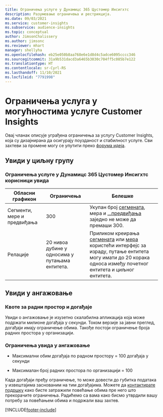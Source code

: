 ```yaml
---
title: Ограничења услуге у Дyнамицс 365 Цустомер Инсигхтс
description: Разумевање ограничења и рестрикција.
ms.date: 09/03/2021
ms.service: customer-insights
ms.subservice: audience-insights
ms.topic: conceptual
author: JimsonChalissery
ms.author: jimsonc
ms.reviewer: mhart
manager: shellyha
ms.openlocfilehash: eb25e050b8aa768e6e1d8d4c5adce6095cccc346
ms.sourcegitcommit: 31a9b531dacd3a6465b3030c704ff5c085b7e122
ms.translationtype: HT
ms.contentlocale: sr-Cyrl-RS
ms.lasthandoff: 11/10/2021
ms.locfileid: "7791998"
---
```

# <a name="service-limits-in-customer-insights-capabilities"></a>Ограничења услуга у могућностима услуге Customer Insights

Овај чланак описује уграђена ограничења за услугу Customer Insights, која су дизајнирана да осигурају поузданост и стабилност услуге. Сви захтеви за промене могу се упутити преко [форума идеја](https://go.microsoft.com/fwlink/?linkid=2074172). 

## <a name="audience-insights"></a>Увиди у циљну групу

### <a name="service-limits-in-dynamics-365-customer-insights-audience-insights-capability"></a>Ограничења услуге у Дyнамицс 365 Цустомер Инсигхтс корисници увида

| Обласни графикон  | Ограничења  | Белешке |
|-------------|---------------------------------------------------------------------|---------------------------------------------------------------------|
| Сегменти, мере и предвиђања | 300  | Укупан број [сегмената](audience-insights/segments.md), мера и [...](audience-insights/measures.md)[предвиђања](audience-insights/predictions.md) заједно не може да премаши 300.  |
| Релације | 20 нивоа дубине у односима у путањама ентитета. | Приликом креирања [сегмената](audience-insights/segments.md) или [мера](audience-insights/measures.md) користећи интерфејс за израду, путање ентитета могу имати до 20 корака односа између почетног ентитета и циљног ентитета.  |


## <a name="engagement-insights"></a>Увиди у ангажовање

### <a name="workspace-and-event-quotas"></a>Квоте за радни простор и догађаје

Увиди о ангажовање је изузетно скалабилна апликација која може подржати милионе догађаја у секунди. Током верзије за јавни преглед, догађаји имају ограничење обима. Такође постоји ограничење броја радних простора у организацији.

### <a name="engagement-insights-limits"></a>Ограничења увида у ангажовање

- Максимални обим догађаја по радном простору = 100 догађаја у секунди

- Максималан број радних простора по организацији = 100

Када догађаји пређу ограничење, то може довести до губитка података у извештајима заснованим на тим догађајима. Можете да [контактирате подршку](https://go.microsoft.com/fwlink/?linkid=2145734) како бисте затражили повећање обима пре него што прекорачите ограничења. Радићемо са вама како бисмо утврдили вашу потребу за повећањем обима и подржали ваш захтев.


[!INCLUDE[footer-include](includes/footer-banner.md)]
